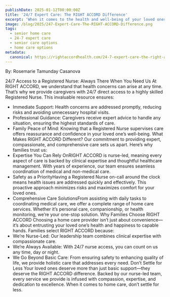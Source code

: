 ```yaml
---
publishDate: 2025-01-12T00:00:00Z
title: '24/7 Expert Care: The RIGHT ACCORD Difference'
excerpt: 'When it comes to the health and well-being of your loved ones, choosing the right home care provider is essential. At RIGHT ACCORD Home Care, we pride ourselves on offering exceptional care that goes beyond the standard. Our nurse-led approach ensures every client receives expert, compassionate, and personalized care tailored to their unique needs.'
image: /blog/2025/247-Expert-Care-The-RIGHT-ACCORD-Difference.png
tags:
  - senior home care
  - 24-7 expert care
  - senior care options
  - home care options
metadata:
  canonical: https://rightaccordhealth.com/24-7-expert-care-the-right-accord-difference
---
```


By: Rosemarie Tamunday Casanova

24/7 Access to a Registered Nurse: Always There When You Need Us
At RIGHT ACCORD, we understand that health concerns can arise at any time. That’s why we provide caregivers with 24/7 direct access to a highly skilled Registered Nurse. This invaluable resource ensures:

- Immediate Support: Health concerns are addressed promptly, reducing risks and avoiding unnecessary hospital visits.
- Professional Guidance: Caregivers receive expert advice to handle any situation, ensuring the highest standards of care.
- Family Peace of Mind: Knowing that a Registered Nurse supervises care offers reassurance and confidence in your loved one’s well-being.
  What Makes RIGHT ACCORD Different?
  Our commitment to providing expert, compassionate, and comprehensive care sets us apart. Here’s why families trust us:
- Expertise You Can Rely OnRIGHT ACCORD is nurse-led, meaning every aspect of care is backed by clinical expertise and thoughtful healthcare management. With years of experience, our team ensures seamless coordination of medical and non-medical care.
- Safety as a PriorityHaving a Registered Nurse on-call around the clock means health issues are addressed quickly and effectively. This proactive approach minimizes risks and maximizes comfort for your loved ones.
- Comprehensive Care SolutionsFrom assisting with daily tasks to coordinating medical care, we offer a complete range of home care services. Whether it’s personal care, companionship, or health monitoring, we’re your one-stop solution.
  Why Families Choose RIGHT ACCORD
  Choosing a home care provider isn’t just about convenience—it’s about entrusting your loved one’s health and happiness to capable hands. Families select RIGHT ACCORD because:
- We’re Nurse-Led: Our leadership team combines clinical expertise with compassionate care.
- We’re Always Available: With 24/7 nurse access, you can count on us any time, day or night.
- We Go Beyond Basic Care: From ensuring safety to enhancing quality of life, we provide holistic care that addresses every need.
  Don’t Settle for Less
  Your loved ones deserve more than just basic support—they deserve the RIGHT ACCORD difference. Backed by our nurse-led team, every service we provide is infused with compassion, expertise, and dedication to excellence. When it comes to home care, don’t settle for less.
